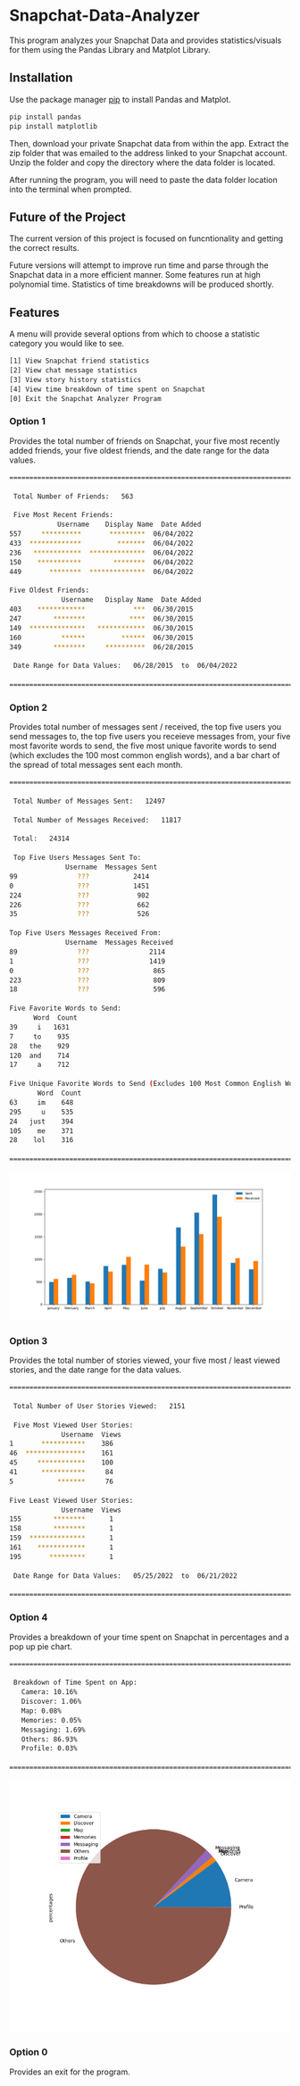 # Snapchat-Data-Analyzer

This program analyzes your Snapchat Data and provides statistics/visuals for them using the Pandas Library and Matplot Library.

## Installation

Use the package manager [pip](https://pip.pypa.io/en/stable/) to install Pandas and Matplot.

```bash
pip install pandas
pip install matplotlib
```
Then, download your private Snapchat data from within the app. Extract the zip folder that was emailed to the address linked to your Snapchat account. Unzip the folder and copy the directory where the data folder is located. 

After running the program, you will need to paste the data folder location into the terminal when prompted.

## Future of the Project

The current version of this project is focused on funcntionality and getting the correct results.

Future versions will attempt to improve run time and parse through the Snapchat data in a more efficient manner.
Some features run at high polynomial time. Statistics of time breakdowns will be produced shortly.

## Features

A menu will provide several options from which to choose a statistic category you would like to see.

```bash
[1] View Snapchat friend statistics
[2] View chat message statistics
[3] View story history statistics
[4] View time breakdown of time spent on Snapchat
[0] Exit the Snapchat Analyzer Program
```

### Option 1

Provides the total number of friends on Snapchat, your five most recently added friends, your five oldest friends, and the date range for the data values.

```bash
=======================================================================

 Total Number of Friends:   563 

 Five Most Recent Friends:
            Username    Display Name  Date Added
557     **********       *********  06/04/2022
433  *************         *******  06/04/2022
236   ************  **************  06/04/2022
150    ***********        ********  06/04/2022
449       ********  **************  06/04/2022
 
Five Oldest Friends:
             Username   Display Name  Date Added
403    ************            ***  06/30/2015
247        ********           ****  06/30/2015
149  **************   ************  06/30/2015
160          ******         ******  06/30/2015
349        ********     **********  06/28/2015

 Date Range for Data Values:   06/28/2015  to  06/04/2022

=======================================================================
```

### Option 2

Provides total number of messages sent / received, the top five users you send messages to, the top five users you receieve messages from, your five most favorite words to send, the five most unique favorite words to send (which excludes the 100 most common english words), and a bar chart of the spread of total messages sent each month.

```bash
=======================================================================

 Total Number of Messages Sent:   12497 

 Total Number of Messages Received:   11817 

 Total:   24314

 Top Five Users Messages Sent To: 
              Username  Messages Sent       
99               ???           2414
0                ???           1451
224              ???            902
226              ???            662
35               ???            526
 
Top Five Users Messages Received From:      
              Username  Messages Received   
89               ???               2114     
1                ???               1419     
0                ???                865     
223              ???                809     
18               ???                596     
 
Five Favorite Words to Send: 
      Word  Count
39     i   1631
7     to    935
28   the    929
120  and    714
17     a    712
 
Five Unique Favorite Words to Send (Excludes 100 Most Common English Words):
       Word  Count
63     im    648
295     u    535
24   just    394
105    me    371
28    lol    316

=======================================================================
```

![bar chart of the spread of total messages sent each month](MonthlySpreadOfMessagesExample.png)

### Option 3

Provides the total number of stories viewed, your five most / least viewed stories, and the date range for the data values.

```bash
=======================================================================

 Total Number of User Stories Viewed:   2151 

 Five Most Viewed User Stories:
             Username  Views
1       ***********    386
46  ***************    161
45     ************    100
41      ***********     84
5           *******     76
 
Five Least Viewed User Stories:
             Username  Views
155        ********      1
158        ********      1
159  **************      1
161    ************      1
195       *********      1

 Date Range for Data Values:   05/25/2022  to  06/21/2022

=======================================================================
```

### Option 4

Provides a breakdown of your time spent on Snapchat in percentages and a pop up pie chart.

```bash
=======================================================================

 Breakdown of Time Spent on App: 
   Camera: 10.16%
   Discover: 1.06%
   Map: 0.08%
   Memories: 0.05%
   Messaging: 1.69%
   Others: 86.93%
   Profile: 0.03%

=======================================================================
```

![pie chart of breakdown of your time spent on Snapchat](TimeBreakdownExample.png)

### Option 0

Provides an exit for the program.